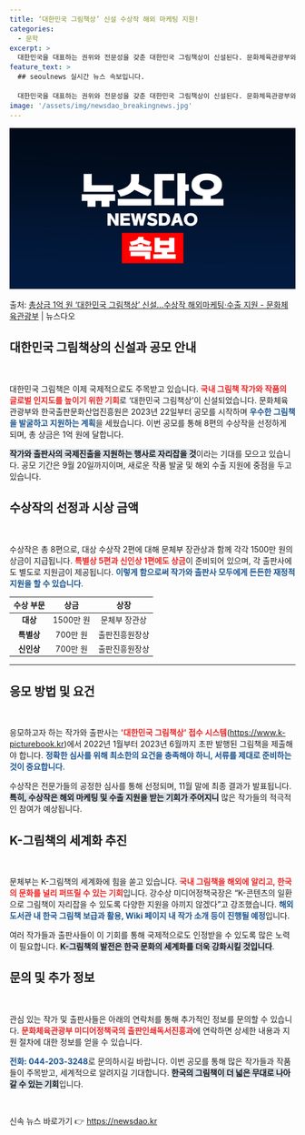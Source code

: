 ```yaml
---
title: ‘대한민국 그림책상’ 신설 수상작 해외 마케팅 지원!
categories:
  - 문학
excerpt: >
  대한민국을 대표하는 권위와 전문성을 갖춘 대한민국 그림책상이 신설된다. 문화체육관광부와 한국출판문화산업진흥원…
feature_text: >
  ## seoulnews 실시간 뉴스 속보입니다.

  대한민국을 대표하는 권위와 전문성을 갖춘 대한민국 그림책상이 신설된다. 문화체육관광부와 한국출판문화산업진흥원…
image: '/assets/img/newsdao_breakingnews.jpg'
---
```


![뉴스다오 속보](/assets/img/newsdao_breakingnews.jpg)

<p>출처: <a href="https://newsdao.kr/1665" rel="dofollow">총상금 1억 원 ‘대한민국 그림책상’ 신설…수상작 해외마케팅·수출 지원 - 문화체육관광부</a> | 뉴스다오</p>

<h2 data-ke-size="size26">대한민국 그림책상의 신설과 공모 안내</h2>

<p data-ke-size="size16">&nbsp;</p>

대한민국 그림책은 이제 국제적으로도 주목받고 있습니다. <b><span style="color: #ee2323;">국내 그림책 작가와 작품의 글로벌 인지도를 높이기 위한 기회</span></b>로 ‘대한민국 그림책상’이 신설되었습니다. 문화체육관광부와 한국출판문화산업진흥원은 2023년 22일부터 공모를 시작하며 <b><span style="color: #1a5490;">우수한 그림책을 발굴하고 지원하는 계획</span></b>을 세웠습니다. 이번 공모를 통해 8편의 수상작을 선정하게 되며, 총 상금은 1억 원에 달합니다. 

<b><span style="background-color: #21538527;">작가와 출판사의 국제진출을 지원하는 행사로 자리잡을 것</span></b>이라는 기대를 모으고 있습니다. 공모 기간은 9월 20일까지이며, 새로운 작품 발굴 및 해외 수출 지원에 중점을 두고 있습니다. 

<h2 data-ke-size="size26">수상작의 선정과 시상 금액</h2>

<p data-ke-size="size16">&nbsp;</p>

수상작은 총 8편으로, 대상 수상작 2편에 대해 문체부 장관상과 함께 각각 1500만 원의 상금이 지급됩니다. <b><span style="color: #ee2323;">특별상 5편과 신인상 1편에도 상금</span></b>이 준비되어 있으며, 각 출판사에도 별도로 지원금이 제공됩니다. <b><span style="color: #1a5490;">이렇게 함으로써 작가와 출판사 모두에게 든든한 재정적 지원을 할 수 있습니다</span></b>.  

<table style="width: 100%; border-collapse: collapse;">
  <thead>
    <tr>
      <th style="text-align: center; height: 17px;"><b>수상 부문</b></th>
      <th style="text-align: center; height: 17px;"><b>상금</b></th>
      <th style="text-align: center; height: 17px;"><b>상장</b></th>
    </tr>
  </thead>
  <tbody>
    <tr>
      <td style="text-align: center; height: 17px;"><b>대상</b></td>
      <td style="text-align: center; height: 17px;">1500만 원</td>
      <td style="text-align: center; height: 17px;">문체부 장관상</td>
    </tr>
    <tr>
      <td style="text-align: center; height: 17px;"><b>특별상</b></td>
      <td style="text-align: center; height: 17px;">700만 원</td>
      <td style="text-align: center; height: 17px;">출판진흥원장상</td>
    </tr>
    <tr>
      <td style="text-align: center; height: 17px;"><b>신인상</b></td>
      <td style="text-align: center; height: 17px;">700만 원</td>
      <td style="text-align: center; height: 17px;">출판진흥원장상</td>
    </tr>
  </tbody>
</table>

<hr>

<h2 data-ke-size="size26">응모 방법 및 요건</h2>

<p data-ke-size="size16">&nbsp;</p>

응모하고자 하는 작가와 출판사는 <b><span style="color: #ee2323;">'대한민국 그림책상' 접수 시스템</span></b>(https://www.k-picturebook.kr)에서 2022년 1월부터 2023년 6월까지 초판 발행된 그림책을 제출해야 합니다. <b><span style="color: #1a5490;">정확한 심사를 위해 최소한의 요건을 충족해야 하니, 서류를 제대로 준비하는 것이 중요합니다</span></b>. 

수상작은 전문가들의 공정한 심사를 통해 선정되며, 11월 말에 최종 결과가 발표됩니다. <b><span style="background-color: #21538527;">특히, 수상작은 해외 마케팅 및 수출 지원을 받는 기회가 주어지니</span></b> 많은 작가들의 적극적인 참여가 예상됩니다. 

<h2 data-ke-size="size26">K-그림책의 세계화 추진</h2>

<p data-ke-size="size16">&nbsp;</p>

문체부는 K-그림책의 세계화에 힘을 쏟고 있습니다. <b><span style="color: #ee2323;">국내 그림책을 해외에 알리고, 한국의 문화를 널리 퍼뜨릴 수 있는 기회</span></b>입니다. 강수상 미디어정책국장은 “K-콘텐츠의 일환으로 그림책이 자리잡을 수 있도록 다양한 지원을 아끼지 않겠다”고 강조했습니다. <b><span style="color: #1a5490;">해외 도서관 내 한국 그림책 보급과 활용, Wiki 페이지 내 작가 소개 등이 진행될 예정</span></b>입니다. 

여러 작가들과 출판사들이 이 기회를 통해 국제적으로도 인정받을 수 있도록 많은 노력이 필요합니다. <b><span style="background-color: #21538527;">K-그림책의 발전은 한국 문화의 세계화를 더욱 강화시킬 것입니다</span></b>.

<h2 data-ke-size="size26">문의 및 추가 정보</h2>

<p data-ke-size="size16">&nbsp;</p>

관심 있는 작가 및 출판사들은 아래의 연락처를 통해 추가적인 정보를 문의할 수 있습니다. <b><span style="color: #ee2323;">문화체육관광부 미디어정책국의 출판인쇄독서진흥과</span></b>에 연락하면 상세한 내용과 지원 절차에 대한 정보를 얻을 수 있습니다. 

<b><span style="color: #1a5490;">전화: 044-203-3248</span></b>로 문의하시길 바랍니다. 이번 공모를 통해 많은 작가들과 작품들이 주목받고, 세계적으로 알려지길 기대합니다. <b><span style="background-color: #21538527;">한국의 그림책이 더 넓은 무대로 나아갈 수 있는 기회</span></b>입니다.

<p data-ke-size="size16">&nbsp;</p> 

신속 뉴스 바로가기 👉 <a href="https://newsdao.kr" rel="dofollow">https://newsdao.kr</a>


